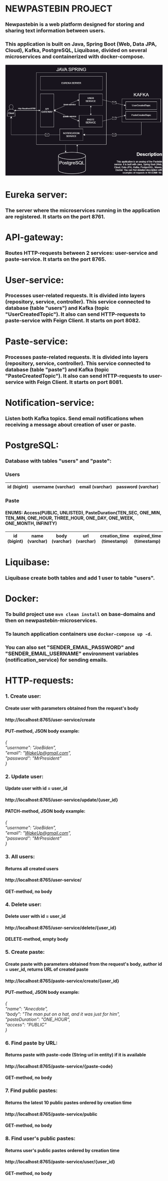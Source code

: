 # NEWPASTEBIN PROJECT
### Newpastebin is a web platform designed for storing and sharing text information between users.
### This application is built on Java, Spring Boot (Web, Data JPA, Cloud), Kafka, PostgreSQL, Liquibase, divided on several microservices and containerized with docker-compose.
![](newpastebin-demonstration.png)

# Eureka server:  
### The server where the microservices running in the application are registered. It starts on the port 8761.

# API-gateway:
### Routes HTTP-requests between 2 services: user-service and paste-service. It starts on the port 8765.

# User-service: 
### Processes user-related requests. It is divided into layers (repository, service, controller). This service connected to database (table "users") and Kafka (topic "UserCreatedTopic"). It also can send HTTP-requests to paste-service with Feign Client. It starts on port 8082.

# Paste-service:
### Processes paste-related requests. It is divided into layers (repository, service, controller). This service connected to database (table "paste") and Kafka (topic "PasteCreatedTopic"). It also can send HTTP-requests to user-service with Feign Client. It starts on port 8081.

# Notification-service:
### Listen both Kafka topics. Send email notifications when receiving a message about creation of user or paste.

# PostgreSQL:
### Database with tables "users" and "paste":  
### Users

| id (bigint) | username (varchar) | email (varchar) | password (varchar) |
|-------------|--------------------|-----------------|--------------------|

### Paste 
#### ENUMS: Access(PUBLIC, UNLISTED), PasteDuration(TEN_SEC, ONE_MIN, TEN_MIN, ONE_HOUR, THREE_HOUR, ONE_DAY, ONE_WEEK, ONE_MONTH, INFINITY)

| id (bigint) | name (varchar) | body (varchar) | url (varchar) | creation_time (timestamp) | expired_time (timestamp) | access (varchar) | user_id (bigint) |
|-------------|----------------|----------------|---------------|---------------------------|--------------------------|------------------|------------------|

# Liquibase:
### Liquibase create both tables and add 1 user to table "users".

# Docker:   
### To build project use `mvn clean install` on base-domains and then on newpastebin-microservices.
### To launch application containers use `docker-compose up -d`.
### You can also set "SENDER_EMAIL_PASSWORD" and "SENDER_EMAIL_USERNAME" environment variables (notification_service) for sending emails. 

# HTTP-requests:  
### **1. Create user:**  
#### Create user with parameters obtained from the request's body
#### http://localhost:8765/user-service/create   
#### PUT-method, JSON body example:  
_{  
   "username": "JoeBiden",  
   "email": "WakeUp@gmail.com",  
   "password": "MrPresident"  
}_
### **2. Update user:**  
#### Update user with id = user_id
####  http://localhost:8765/user-service/update/{user_id}
#### PATCH-method, JSON body example:
_{  
"username": "JoeBiden",  
"email": "WakeUp@gmail.com",  
"password": "MrPresident"  
}_
### **3. All users:**
#### Returns all created users
#### http://localhost:8765/user-service/
#### GET-method, no body
### **4. Delete user:**
#### Delete user with id = user_id
#### http://localhost:8765/user-service/delete/{user_id}
#### DELETE-method, empty body
### **5. Create paste:**
#### Create paste with parameters obtained from the request's body, author id = user_id, returns URL of created paste
#### http://localhost:8765/paste-service/create/{user_id}
#### PUT-method, JSON body example:
_{  
"name": "Anecdote",  
"body": "The man put on a hat, and it was just for him",  
"pasteDuration": "ONE_HOUR",  
"access": "PUBLIC"  
}_  
### **6. Find paste by URL:**
#### Returns paste with paste-code (String url in entity) if it is available
#### http://localhost:8765/paste-service/{paste-code}
#### GET-method, no body
### **7. Find public pastes:**
#### Returns the latest 10 public pastes ordered by creation time
#### http://localhost:8765/paste-service/public
#### GET-method, no body  
### **8. Find user's public pastes:**
#### Returns user's public pastes ordered by creation time
#### http://localhost:8765/paste-service/user/{user_id}
#### GET-method, no body
